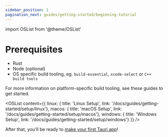 ```yaml
---
sidebar_position: 1
pagination_next: guides/getting-started/beginning-tutorial
---
```


import OSList from '@theme/OSList'

# Prerequisites

- Rust
- Node (optional)
- OS specific build tooling, eg. `build-essential`, `xcode-select` or `C++ build tools`

For more information on platform-specific build tooling, see these guides to get started.

<OSList content={{
    linux: { title: 'Linux Setup', link: '/docs/guides/getting-started/setup/linux'},
    macos: { title: 'macOS Setup', link: '/docs/guides/getting-started/setup/macos'},
    windows: { title: 'Windows Setup', link: '/docs/guides/getting-started/setup/windows'}
}} />

After that, you'll be ready to [make your first Tauri app][beginning tutorial]!

[beginning tutorial]: beginning-tutorial.md
